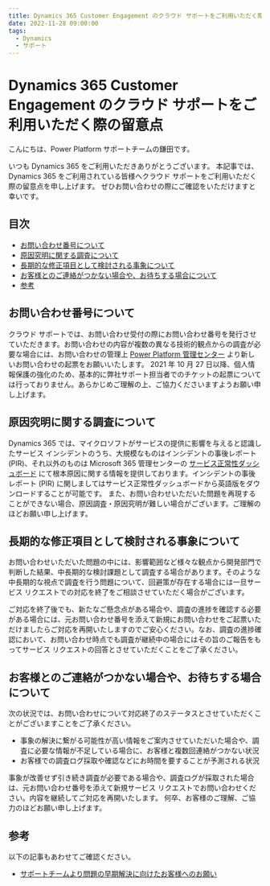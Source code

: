 ```yaml
---
title: Dynamics 365 Customer Engagement のクラウド サポートをご利用いただく際の留意点
date: 2022-11-28 09:00:00
tags:
  - Dynamics
  - サポート
---
```


# Dynamics 365 Customer Engagement のクラウド サポートをご利用いただく際の留意点

こんにちは、Power Platform サポートチームの鎌田です。

いつも Dynamics 365 をご利用いただきありがとうございます。
本記事では、Dynamics 365 をご利用されている皆様へクラウド サポートをご利用いただく際の留意点を申し上げます。
ぜひお問い合わせの際にご確認をいただけますと幸いです。

## 目次

- [お問い合わせ番号について](#お問い合わせ番号について)
- [原因究明に関する調査について](#原因究明に関する調査について)
- [長期的な修正項目として検討される事象について](#長期的な修正項目として検討される事象について)
- [お客様とのご連絡がつかない場合や、お待ちする場合について](#お客様とのご連絡がつかない場合や、お待ちする場合について)
- [参考](#参考)

## お問い合わせ番号について

クラウド サポートでは、お問い合わせ受付の際にお問い合わせ番号を発行させていただきます。お問い合わせの内容が複数の異なる技術的観点からの調査が必要な場合には、お問い合わせの管理上 [Power Platform 管理センター](https://admin.powerplatform.microsoft.com/) より新しいお問い合わせの起票をお願いいたします。
2021 年 10 月 27 日以降、個人情報保護の強化のため、基本的に弊社サポート担当者でのチケットの起票については行っておりません。あらかじめご理解の上、ご協力くださいますようお願い申し上げます。

## 原因究明に関する調査について

Dynamics 365 では、マイクロソフトがサービスの提供に影響を与えると認識したサービス インシデントのうち、大規模なものはインシデントの事後レポート (PIR)、それ以外のものは Microsoft 365 管理センターの [サービス正常性ダッシュボード](https://admin.microsoft.com/Adminportal/Home#/servicehealth) にて根本原因に関する情報を提供しております。インシデントの事後レポート (PIR) に関しましてはサービス正常性ダッシュボードから英語版をダウンロードすることが可能です。
また、お問い合わせいただいた問題を再現することができない場合、原因調査・原因究明が難しい場合がございます。ご理解のほどお願い申し上げます。

## 長期的な修正項目として検討される事象について

お問い合わせいただいた問題の中には、影響範囲など様々な観点から開発部門で判断した結果、中長期的な検討課題として調査する場合があります。そのような中長期的な視点で調査を行う問題について、回避策が存在する場合には一旦サービス リクエストでの対応を終了をご相談させていただく場合がございます。

ご対応を終了後でも、新たなご懸念点がある場合や、調査の進捗を確認する必要がある場合には、元お問い合わせ番号を添えて新規にお問い合わせをご起票いただけましたらご対応を再開いたしますのでご安心ください。なお、調査の進捗確認において、お問い合わせ時点でも調査が継続中の場合にはその旨のご報告をもってサービス リクエストの回答とさせていただくことをご了承ください。

## お客様とのご連絡がつかない場合や、お待ちする場合について

次の状況では、お問い合わせについて対応終了のステータスとさせていただくことがございますことをご了承ください。
- 事象の解決に繋がる可能性が高い情報をご案内させていただいた場合や、調査に必要な情報が不足している場合に、お客様と複数回連絡がつかない状況
- お客様での調査ログ採取や確認などにお時間を要することが予測される状況

事象が改善せず引き続き調査が必要である場合や、調査ログが採取された場合は、元お問い合わせ番号を添えて新規サービス リクエストでお問い合わせください。内容を継続してご対応を再開いたします。
何卒、お客様のご理解、ご協力のほどお願い申し上げます。

## 参考

以下の記事もあわせてご確認ください。

- [サポートチームより問題の早期解決に向けたお客様へのお願い](https://jpdynamicscrm.github.io/blog/powerplatform/For-early-resolution-of-issues.md)
